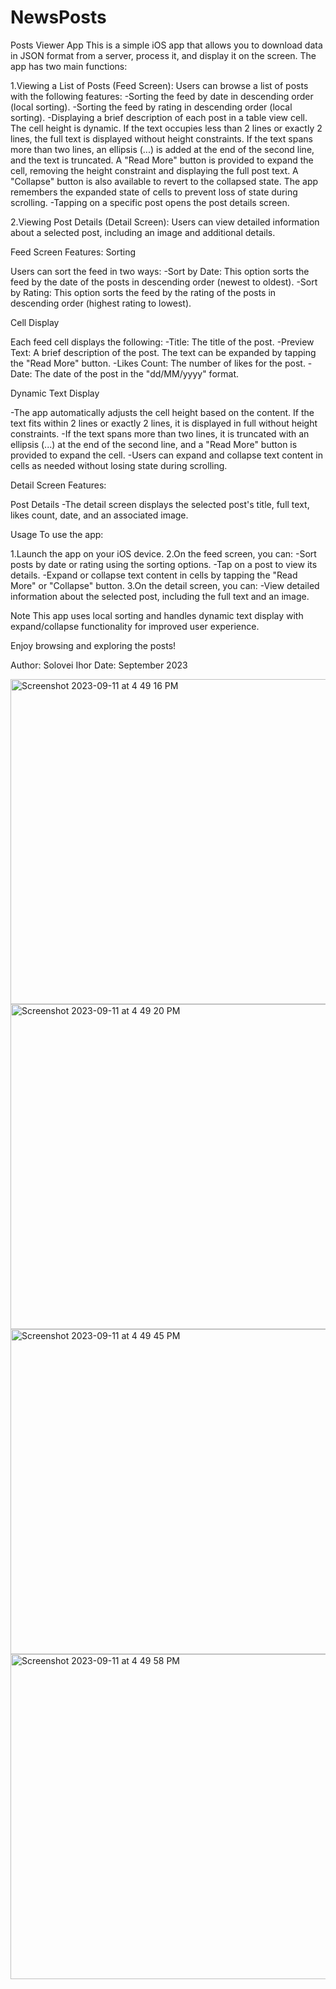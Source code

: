 # NewsPosts

Posts Viewer App
This is a simple iOS app that allows you to download data in JSON format from a server, process it, and display it on the screen. The app has two main functions:

1.Viewing a List of Posts (Feed Screen): Users can browse a list of posts with the following features:
 -Sorting the feed by date in descending order (local sorting).
 -Sorting the feed by rating in descending order (local sorting).
 -Displaying a brief description of each post in a table view cell. The cell height is dynamic. If the text occupies less than 2 lines or exactly 2 lines, the full text is displayed without height constraints. If the text spans more than two lines, an ellipsis (...) is added at the end of the second line, and the text is truncated. A "Read More" button is provided to expand the cell, removing the height constraint and displaying the full post text. A "Collapse" button is also available to revert to the collapsed state. The app remembers the expanded state of cells to prevent loss of state during scrolling.
 -Tapping on a specific post opens the post details screen.

2.Viewing Post Details (Detail Screen): Users can view detailed information about a selected post, including an image and additional details.

Feed Screen Features:
 Sorting
 
Users can sort the feed in two ways:
 -Sort by Date: This option sorts the feed by the date of the posts in descending order (newest to oldest).
 -Sort by Rating: This option sorts the feed by the rating of the posts in descending order (highest rating to lowest).

Cell Display

Each feed cell displays the following:
 -Title: The title of the post.
 -Preview Text: A brief description of the post. The text can be expanded by tapping the "Read More" button.
 -Likes Count: The number of likes for the post.
 -Date: The date of the post in the "dd/MM/yyyy" format.

Dynamic Text Display

 -The app automatically adjusts the cell height based on the content. If the text fits within 2 lines or exactly 2 lines, it is displayed in full without height constraints.
 -If the text spans more than two lines, it is truncated with an ellipsis (...) at the end of the second line, and a "Read More" button is provided to expand the cell.
 -Users can expand and collapse text content in cells as needed without losing state during scrolling.

Detail Screen Features:

Post Details
 -The detail screen displays the selected post's title, full text, likes count, date, and an associated image.

Usage
To use the app:

1.Launch the app on your iOS device.
2.On the feed screen, you can:
 -Sort posts by date or rating using the sorting options.
 -Tap on a post to view its details.
 -Expand or collapse text content in cells by tapping the "Read More" or "Collapse" button.
3.On the detail screen, you can:
 -View detailed information about the selected post, including the full text and an image.

Note
This app uses local sorting and handles dynamic text display with expand/collapse functionality for improved user experience.

Enjoy browsing and exploring the posts!

Author: Solovei Ihor
Date: September 2023


<img width="520" alt="Screenshot 2023-09-11 at 4 49 16 PM" src="https://github.com/Halsdraiher/NewsPosts/assets/112000609/a7c6f25c-49cb-4740-832b-a8a725f29d1c">
<img width="520" alt="Screenshot 2023-09-11 at 4 49 20 PM" src="https://github.com/Halsdraiher/NewsPosts/assets/112000609/534ce613-c532-4ffe-8bf6-a45f96013c67">
<img width="520" alt="Screenshot 2023-09-11 at 4 49 45 PM" src="https://github.com/Halsdraiher/NewsPosts/assets/112000609/2b09a79a-6715-4de3-a7f9-69fae315ad6f">
<img width="520" alt="Screenshot 2023-09-11 at 4 49 58 PM" src="https://github.com/Halsdraiher/NewsPosts/assets/112000609/3002f046-2afb-42d2-9a19-aa7c13e801fe">

